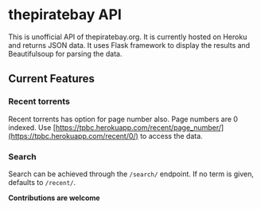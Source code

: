 # thepiratebay API

This is unofficial API of thepiratebay.org. It is currently hosted on Heroku and returns JSON data. It uses Flask framework to display the results and Beautifulsoup for parsing the data. 

## Current Features

### Recent torrents

Recent torrents has option for page number also. Page numbers are 0 indexed.
Use [https://tpbc.herokuapp.com/recent/page_number/](https://tpbc.herokuapp.com/recent/0/) to access the data.

### Search

Search can be achieved through the `/search/` endpoint. If no term is given, defaults to `/recent/`.


**Contributions are welcome**
